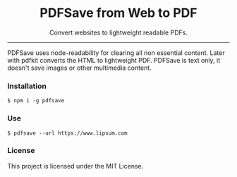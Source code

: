 <h1 align="center"> PDFSave from Web to PDF </h1>

<p align="center"> Convert websites to lightweight readable PDFs. </p>

<hr/>

<p>PDFSave uses node-readability for clearing all non essential content. Later with pdfkit converts the HTML to lightweight PDF. PDFSave is text only, it doesn't save images or other multimedia content. </p>

<h3>Installation</h3>

```shell
$ npm i -g pdfsave
```

<h3>Use</h3>

```shell
$ pdfsave --url https://www.lipsum.com
```

<h3>License</h3>

This project is licensed under the MIT License.
